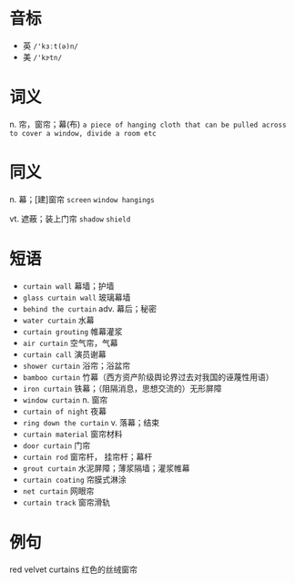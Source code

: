 # 音标

- 英 `/'kɜːt(ə)n/`
- 美 `/'kɝtn/`

# 词义

n. 帘，窗帘；幕(布)
`a piece of hanging cloth that can be pulled across to cover a window, divide a room etc`

# 同义

n. 幕；[建]窗帘
`screen` `window hangings`

vt. 遮蔽；装上门帘
`shadow` `shield`

# 短语

- `curtain wall` 幕墙；护墙
- `glass curtain wall` 玻璃幕墙
- `behind the curtain` adv. 幕后；秘密
- `water curtain` 水幕
- `curtain grouting` 帷幕灌浆
- `air curtain` 空气帘，气幕
- `curtain call` 演员谢幕
- `shower curtain` 浴帘；浴盆帘
- `bamboo curtain` 竹幕（西方资产阶级舆论界过去对我国的诬蔑性用语）
- `iron curtain` 铁幕；（阻隔消息，思想交流的）无形屏障
- `window curtain` n. 窗帘
- `curtain of night` 夜幕
- `ring down the curtain` v. 落幕；结束
- `curtain material` 窗帘材料
- `door curtain` 门帘
- `curtain rod` 窗帘杆，	挂帘杆；幕杆
- `grout curtain` 水泥屏障；薄浆隔墙；灌浆帷幕
- `curtain coating` 帘膜式淋涂
- `net curtain` 网眼帘
- `curtain track` 窗帘滑轨

# 例句

red velvet curtains
红色的丝绒窗帘



